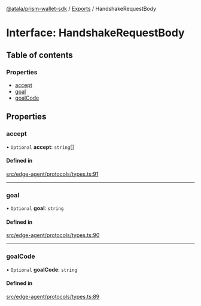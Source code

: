 [@atala/prism-wallet-sdk](../README.md) / [Exports](../modules.md) / HandshakeRequestBody

# Interface: HandshakeRequestBody

## Table of contents

### Properties

- [accept](HandshakeRequestBody.md#accept)
- [goal](HandshakeRequestBody.md#goal)
- [goalCode](HandshakeRequestBody.md#goalcode)

## Properties

### accept

• `Optional` **accept**: `string`[]

#### Defined in

[src/edge-agent/protocols/types.ts:91](https://github.com/input-output-hk/atala-prism-wallet-sdk-ts/blob/47ec1c8/src/edge-agent/protocols/types.ts#L91)

___

### goal

• `Optional` **goal**: `string`

#### Defined in

[src/edge-agent/protocols/types.ts:90](https://github.com/input-output-hk/atala-prism-wallet-sdk-ts/blob/47ec1c8/src/edge-agent/protocols/types.ts#L90)

___

### goalCode

• `Optional` **goalCode**: `string`

#### Defined in

[src/edge-agent/protocols/types.ts:89](https://github.com/input-output-hk/atala-prism-wallet-sdk-ts/blob/47ec1c8/src/edge-agent/protocols/types.ts#L89)
